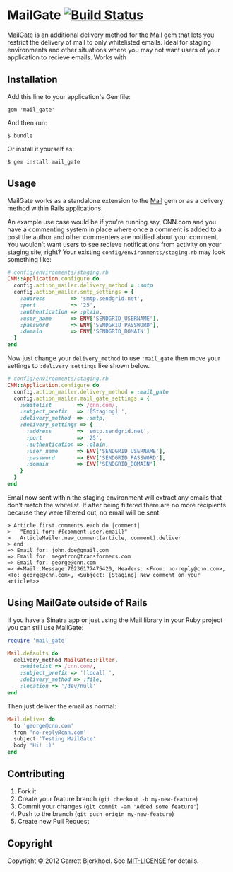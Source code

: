 MailGate [![Build Status](https://secure.travis-ci.org/dewski/mail_gate.png)](http://travis-ci.org/dewski/mail_gate)
========

MailGate is an additional delivery method for the [Mail](https://github.com/mikel/mail) gem that lets you restrict the delivery of mail to only whitelisted emails. Ideal for staging environments and other situations where you may not want users of your application to recieve emails. Works with

## Installation

Add this line to your application's Gemfile:

    gem 'mail_gate'

And then run:

    $ bundle

Or install it yourself as:

    $ gem install mail_gate

## Usage

MailGate works as a standalone extension to the [Mail](https://github.com/mikel/mail) gem or as a delivery method within Rails applications.

An example use case would be if you're running say, CNN.com and you have a commenting system in place where once a comment is added to a post the author and other commenters are notified about your comment. You wouldn't want users to see recieve notifications from activity on your staging site, right? Your existing `config/environments/staging.rb` may look something like:

```ruby
# config/environments/staging.rb
CNN::Application.configure do
  config.action_mailer.delivery_method = :smtp
  config.action_mailer.smtp_settings = {
    :address        => 'smtp.sendgrid.net',
    :port           => '25',
    :authentication => :plain,
    :user_name      => ENV['SENDGRID_USERNAME'],
    :password       => ENV['SENDGRID_PASSWORD'],
    :domain         => ENV['SENDGRID_DOMAIN']
  }
end
```

Now just change your `delivery_method` to use `:mail_gate` then move your settings to `:delivery_settings` like shown below.

```ruby
# config/environments/staging.rb
CNN::Application.configure do
  config.action_mailer.delivery_method = :mail_gate
  config.action_mailer.mail_gate_settings = {
    :whitelist        => /cnn.com/,
    :subject_prefix   => '[Staging] ',
    :delivery_method  => :smtp,
    :delivery_settings => {
      :address        => 'smtp.sendgrid.net',
      :port           => '25',
      :authentication => :plain,
      :user_name      => ENV['SENDGRID_USERNAME'],
      :password       => ENV['SENDGRID_PASSWORD'],
      :domain         => ENV['SENDGRID_DOMAIN']
    }
  }
end
```

Email now sent within the staging environment will extract any emails that don't match the whitelist. If after being filtered there are no more recipients because they were filtered out, no email will be sent:

```
> Article.first.comments.each do |comment|
>   "Email for: #{comment.user.email}"
>   ArticleMailer.new_comment(article, comment).deliver
> end
=> Email for: john.doe@gmail.com
=> Email for: megatron@transformers.com
=> Email for: george@cnn.com
=> #<Mail::Message:70236177475420, Headers: <From: no-reply@cnn.com>, <To: george@cnn.com>, <Subject: [Staging] New comment on your article!>>
```

## Using MailGate outside of Rails

If you have a Sinatra app or just using the Mail library in your Ruby project you can still use MailGate:

```ruby
require 'mail_gate'

Mail.defaults do
  delivery_method MailGate::Filter,
    :whitelist => /cnn.com/,
    :subject_prefix => '[local] ',
    :delivery_method => :file,
    :location => '/dev/null'
end
```

Then just deliver the email as normal:

```ruby
Mail.deliver do
  to 'george@cnn.com'
  from 'no-reply@cnn.com'
  subject 'Testing MailGate'
  body 'Hi! :)'
end
```

## Contributing

1. Fork it
2. Create your feature branch (`git checkout -b my-new-feature`)
3. Commit your changes (`git commit -am 'Added some feature'`)
4. Push to the branch (`git push origin my-new-feature`)
5. Create new Pull Request

## Copyright
Copyright © 2012 Garrett Bjerkhoel. See [MIT-LICENSE](https://github.com/dewski/mail_gate/blob/master/LICENSE) for details.
